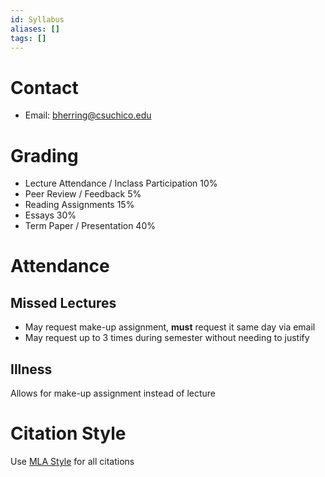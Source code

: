 ```yaml
---
id: Syllabus
aliases: []
tags: []
---
```


# Contact
- Email: bherring@csuchico.edu

# Grading
- Lecture Attendance / Inclass Participation 10%
- Peer Review / Feedback 5%
- Reading Assignments 15%
- Essays 30%
- Term Paper / Presentation 40%

# Attendance

## Missed Lectures
- May request make-up assignment, **must** request it same day via email
- May request up to 3 times during semester without needing to justify

## Illness
Allows for make-up assignment instead of lecture

# Citation Style
Use [MLA Style](https://guides.library.unr.edu/mlacitation) for all citations
